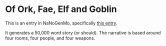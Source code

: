 Of Ork, Fae, Elf and Goblin
===========================

This is an entry in NaNoGenMo, specifically [this entry](https://github.com/NaNoGenMo/2018/issues/39).

It generates a 50,000 word story (or should). The narrative is based around four rooms, four people, and four weapons.

